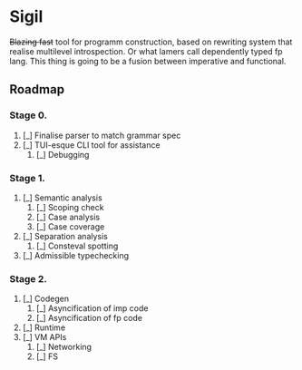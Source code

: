 # Sigil
~~Blazing fast~~ tool for programm construction, based on rewriting system that realise multilevel introspection. Or what lamers call dependently typed fp lang.
This thing is going to be a fusion between imperative and functional.
## Roadmap
### Stage 0.
1. [_] Finalise parser to match grammar spec
1. [_] TUI-esque CLI tool for assistance
    1. [_] Debugging
### Stage 1.
1. [_] Semantic analysis
    1. [_] Scoping check
    1. [_] Case analysis
    1. [_] Case coverage
1. [_] Separation analysis
    1. [_] Consteval spotting
1. [_] Admissible typechecking
### Stage 2.
1. [_] Codegen
    1. [_] Asyncification of imp code
    1. [_] Asyncification of fp code
1. [_] Runtime
1. [_] VM APIs
    1. [_] Networking
    1. [_] FS